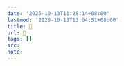 ```yaml
---
date: '2025-10-13T11:28:14+08:00'
lastmod: '2025-10-13T13:04:51+08:00'
title: 󰜆
url: 󰜆
tags: []
src:
note:
---
```

